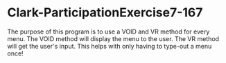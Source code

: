# Clark-ParticipationExercise7-167
The purpose of this program is to use a VOID and VR method for every menu. The VOID method will display the menu to the user. The VR method will get the user's input. This helps with only having to type-out a menu once!
